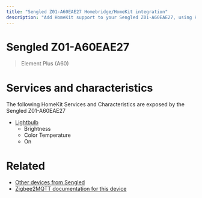 ```yaml
---
title: "Sengled Z01-A60EAE27 Homebridge/HomeKit integration"
description: "Add HomeKit support to your Sengled Z01-A60EAE27, using Homebridge, Zigbee2MQTT and homebridge-z2m."
---
```

<!---
This file has been GENERATED using src/docgen/docgen.ts
DO NOT EDIT THIS FILE MANUALLY!
-->
# Sengled Z01-A60EAE27
> Element Plus (A60)


# Services and characteristics
The following HomeKit Services and Characteristics are exposed by
the Sengled Z01-A60EAE27

* [Lightbulb](../../light.md)
  * Brightness
  * Color Temperature
  * On


# Related
* [Other devices from Sengled](../index.md#sengled)
* [Zigbee2MQTT documentation for this device](https://www.zigbee2mqtt.io/devices/Z01-A60EAE27.html)